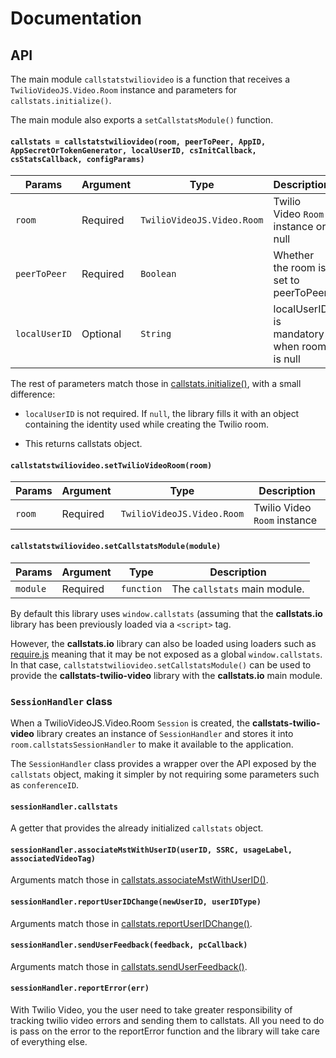 # Documentation


## API

The main module `callstatstwiliovideo` is a function that receives a `TwilioVideoJS.Video.Room` instance and parameters for `callstats.initialize()`.

The main module also exports a `setCallstatsModule()` function.


#### `callstats = callstatstwiliovideo(room, peerToPeer, AppID, AppSecretOrTokenGenerator, localUserID, csInitCallback, csStatsCallback, configParams)`

| Params       | Argument  | Type                        | Description                               |
|--------------|-----------|-----------------------------|-------------------------------------------|
| `room`       | Required  | `TwilioVideoJS.Video.Room`  | Twilio Video `Room` instance or null      |
| `peerToPeer` | Required  | `Boolean`                   | Whether the room is set to peerToPeer     |
| `localUserID`| Optional  | `String`                    | localUserID is mandatory when room is null|

The rest of parameters match those in [callstats.initialize()](http://www.callstats.io/api/#callstats-initialize-with-app-secret), with a small difference:

* `localUserID` is not required. If `null`, the library fills it with an object containing the identity used while creating the Twilio room.

* This returns callstats object.

#### `callstatstwiliovideo.setTwilioVideoRoom(room)`

| Params   | Argument  | Type                        | Description                  |
|----------|-----------|-----------------------------|------------------------------|
| `room`   | Required  | `TwilioVideoJS.Video.Room`  | Twilio Video `Room` instance |

#### `callstatstwiliovideo.setCallstatsModule(module)`

| Params   | Argument  | Type        | Description                  |
|----------|-----------|-------------|------------------------------|
| `module` | Required  | `function`  | The `callstats` main module. |

By default this library uses `window.callstats` (assuming that the **callstats.io** library has been previously loaded via a `<script>` tag.

However, the **callstats.io** library can also be loaded using loaders such as [require.js](http://www.requirejs.org/) meaning that it may be not exposed as a global `window.callstats`. In that case, `callstatstwiliovideo.setCallstatsModule()` can be used to provide the **callstats-twilio-video** library with the **callstats.io** main module.


### `SessionHandler` class

When a TwilioVideoJS.Video.Room `Session` is created, the **callstats-twilio-video** library creates an instance of `SessionHandler` and stores it into `room.callstatsSessionHandler` to make it available to the application.

The `SessionHandler` class provides a wrapper over the API exposed by the `callstats` object, making it simpler by not requiring some parameters such as `conferenceID`.


#### `sessionHandler.callstats`

A getter that provides the already initialized `callstats` object.


#### `sessionHandler.associateMstWithUserID(userID, SSRC, usageLabel, associatedVideoTag)`

Arguments match those in [callstats.associateMstWithUserID()](http://www.callstats.io/api/#callstats-associatemstwithuserid).


#### `sessionHandler.reportUserIDChange(newUserID, userIDType)`

Arguments match those in [callstats.reportUserIDChange()](http://www.callstats.io/api/#callstats-reportuseridchange).


#### `sessionHandler.sendUserFeedback(feedback, pcCallback)`

Arguments match those in [callstats.sendUserFeedback()](http://www.callstats.io/api/#callstats-senduserfeedback).

#### `sessionHandler.reportError(err)`

With Twilio Video, you the user need to take greater responsibility of tracking twilio video errors and sending them to callstats. All you need to do is pass on the error to the reportError function and the library will take care of everything else.
